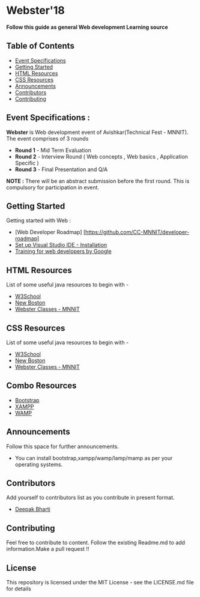 # Webster'18

<strong> Follow this guide as general Web development Learning source </strong>

## Table of Contents

- [Event Specifications](#EventSpecification)
- [Getting Started](#GettingStarted)
- [HTML Resources](#HTML-Resources)
- [CSS Resources](#CSS-Resources)
- [Announcements](#Announcements)
- [Contributors](#Contributors)
- [Contributing](#Contributing)

## Event Specifications :
<strong>Webster</strong> is Web development event of Avishkar(Technical Fest - MNNIT).
The event comprises of 3 rounds

* <strong>Round 1</strong> - Mid Term Evaluation
* <strong>Round 2</strong> - Interview Round ( Web concepts , Web basics , Application Specific )
* <strong>Round 3</strong> - Final Presentation and Q/A

<strong>NOTE :</strong> There will be an abstract submission before the first round. This is compulsory for participation in event.

## Getting Started

Getting started with Web :
* [Web Developer Roadmap] [https://github.com/CC-MNNIT/developer-roadmap]
* [Set up Visual Studio IDE - Installation](https://code.visualstudio.com/docs/setup/setup-overview)
* [Training for web developers by Google](https://developers.google.com/training/)
<!-- * [Beginners First App](https://developers.google.com/web/fundamentals/codelabs/your-first-pwapp/) -->

## HTML Resources

List of some useful java resources to begin with -
* [W3School](https://www.w3schools.com/html/)
* [New Boston](https://www.youtube.com/playlist?list=PL081AC329706B2953)
* [Webster Classes - MNNIT](https://github.com/CC-MNNIT/2018-19-Classes/webster-classes)

## CSS Resources

List of some useful java resources to begin with -
* [W3School](https://www.w3schools.com/css/default.asp)
* [New Boston](https://www.youtube.com/playlist?list=PL4365CEFCE3DC35D1)
* [Webster Classes - MNNIT](https://github.com/CC-MNNIT/2018-19-Classes/webster-classes)


## Combo Resources
* [Bootstrap](https://getbootstrap.com/)
* [XAMPP](https://www.apachefriends.org/download.html)
* [WAMP](https://sourceforge.net/projects/wampserver/)

## Announcements

Follow this space for further announcements.
* You can install bootstrap,xampp/wamp/lamp/mamp as per your operating systems.

## Contributors
 Add yourself to contributors list as you contribute in present format.

* [Deepak Bharti](https://github.com/dbads)

## Contributing

Feel free to contribute to content. Follow the existing Readme.md to add information.Make a pull request !!

## License

This repository is licensed under the MIT License - see the LICENSE.md file for details


